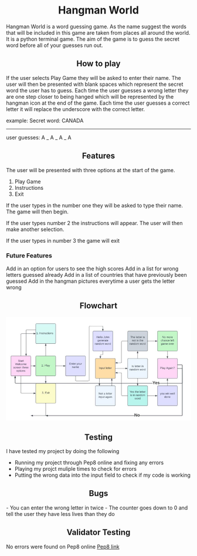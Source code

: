 <h1 align="center">Hangman World</h1>
Hangman World is a word guessing game. As the name suggest the words that will be included in this game are taken from places all around the world. It is a python terminal game. The aim of the game is to guess the secret word before all of your guesses run out. 

<h2 align="center">How to play</h2>

If the user selects Play Game they will be asked to enter their name. The user will then be presented with blank spaces which represent the secret word the user has to guess. Each time the user guesses a wrong letter they are one step closer to being hanged which will be represented by the hangman icon at the end of the game. Each time the user guesses a correct letter it will replace the underscore with the correct letter. 

example:
Secret word: CANADA
_ _ _ _ _
user guesses: A
_ A _ A _ A

<h2 align="center"> Features </h2>
The user will be presented with three options at the start of the game.

1. Play Game
2. Instructions
3. Exit

If the user types in the number one they will be asked to type their name. The game will then begin. 

If the user types number 2 the instructions will appear. The user will then make another selection.

If the user types in number 3 the game will exit

### Future Features

Add in an option for users to see the high scores
Add in a list for wrong letters guessed already
Add in a list of countries that have previously been guessed
Add in the hangman pictures everytime a user gets the letter wrong

<h2 align="center"> Flowchart </h2>

<img src="assests/docs/flowchart.JPG">

<h2 align="center"> Testing </h2>

I have tested my project by doing the following
- Running my project through Pep8 online and fixing any errors
- Playing my projct muliple times to check for errors
- Putting the wrong data into the input field to check if my code is working

<h2 align ="center"> Bugs </h2>
 - You can enter the wrong letter in twice
 - The counter goes down to 0 and tell the user they have less lives than they do

 <h2 align ="center"> Validator Testing </h2>
 No errors were found on Pep8 online <a href ="http://pep8online.com/checkresult">Pep8 link</a>
 


